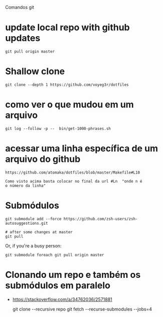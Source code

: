 
Comandos git

# update local repo with github updates

    git pull origin master

# Shallow clone

    git clone --depth 1 https://github.com/voyeg3r/dotfiles

# como ver o que mudou em um arquivo

    git log --follow -p --  bin/get-1000-phrases.sh

# acessar uma linha específica de um arquivo do github

    https://github.com/atomaka/dotfiles/blob/master/Makefile#L10

    Como visto acima basta colocar no final da url #Ln  "onde n é
    o número da linha"

# Submódulos

    git submodule add --force https://github.com/zsh-users/zsh-autosuggestions.git

    # after some changes at master
    git pull


Or, if you're a busy person:

    git submodule foreach git pull origin master

# Clonando um repo e também os submódulos em paralelo
+ https://stackoverflow.com/a/34762036/2571881

    git clone --recursive repo
    git fetch --recurse-submodules --jobs=4


